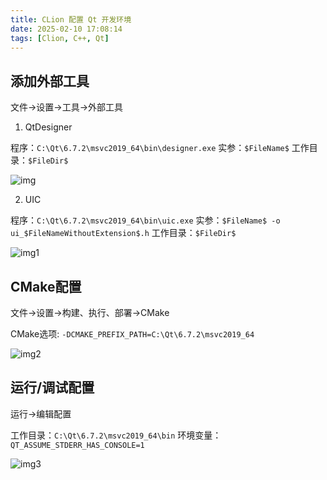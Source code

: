 ```yaml
---
title: CLion 配置 Qt 开发环境
date: 2025-02-10 17:08:14
tags: [Clion, C++, Qt]
---
```


## 	添加外部工具
文件->设置->工具->外部工具
1.  QtDesigner

程序：`C:\Qt\6.7.2\msvc2019_64\bin\designer.exe`
实参：`$FileName$`
工作目录：`$FileDir$`

![img](image.png)

2. UIC

程序：`C:\Qt\6.7.2\msvc2019_64\bin\uic.exe`
实参：`$FileName$ -o ui_$FileNameWithoutExtension$.h`
工作目录：`$FileDir$`

![img1](image-1.png)

## CMake配置
文件->设置->构建、执行、部署->CMake

CMake选项: `-DCMAKE_PREFIX_PATH=C:\Qt\6.7.2\msvc2019_64`

![img2](image-2.png)

## 运行/调试配置
运行->编辑配置

工作目录：`C:\Qt\6.7.2\msvc2019_64\bin`
环境变量：`QT_ASSUME_STDERR_HAS_CONSOLE=1 `

![img3](image-3.png)